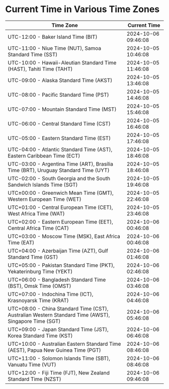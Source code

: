 # Current Time in Various Time Zones

| Time Zone | Current Time |
|-----------|--------------|
| UTC-12:00 - Baker Island Time (BIT) | 2024-10-06 09:46:08 |
| UTC-11:00 - Niue Time (NUT), Samoa Standard Time (SST) | 2024-10-05 10:46:08 |
| UTC-10:00 - Hawaii-Aleutian Standard Time (HAST), Tahiti Time (TAHT) | 2024-10-05 11:46:08 |
| UTC-09:00 - Alaska Standard Time (AKST) | 2024-10-05 13:46:08 |
| UTC-08:00 - Pacific Standard Time (PST) | 2024-10-05 14:46:08 |
| UTC-07:00 - Mountain Standard Time (MST) | 2024-10-05 15:46:08 |
| UTC-06:00 - Central Standard Time (CST) | 2024-10-05 16:46:08 |
| UTC-05:00 - Eastern Standard Time (EST) | 2024-10-05 17:46:08 |
| UTC-04:00 - Atlantic Standard Time (AST), Eastern Caribbean Time (ECT) | 2024-10-05 18:46:08 |
| UTC-03:00 - Argentina Time (ART), Brasília Time (BRT), Uruguay Standard Time (UYT) | 2024-10-05 18:46:08 |
| UTC-02:00 - South Georgia and the South Sandwich Islands Time (SGT) | 2024-10-05 19:46:08 |
| UTC±00:00 - Greenwich Mean Time (GMT), Western European Time (WET) | 2024-10-05 22:46:08 |
| UTC+01:00 - Central European Time (CET), West Africa Time (WAT) | 2024-10-05 23:46:08 |
| UTC+02:00 - Eastern European Time (EET), Central Africa Time (CAT) | 2024-10-06 00:46:08 |
| UTC+03:00 - Moscow Time (MSK), East Africa Time (EAT) | 2024-10-06 00:46:08 |
| UTC+04:00 - Azerbaijan Time (AZT), Gulf Standard Time (GST) | 2024-10-06 01:46:08 |
| UTC+05:00 - Pakistan Standard Time (PKT), Yekaterinburg Time (YEKT) | 2024-10-06 02:46:08 |
| UTC+06:00 - Bangladesh Standard Time (BST), Omsk Time (OMST) | 2024-10-06 03:46:08 |
| UTC+07:00 - Indochina Time (ICT), Krasnoyarsk Time (KRAT) | 2024-10-06 04:46:08 |
| UTC+08:00 - China Standard Time (CST), Australian Western Standard Time (AWST), Singapore Time (SGT) | 2024-10-06 05:46:08 |
| UTC+09:00 - Japan Standard Time (JST), Korea Standard Time (KST) | 2024-10-06 06:46:08 |
| UTC+10:00 - Australian Eastern Standard Time (AEST), Papua New Guinea Time (PGT) | 2024-10-06 08:46:08 |
| UTC+11:00 - Solomon Islands Time (SBT), Vanuatu Time (VUT) | 2024-10-06 08:46:08 |
| UTC+12:00 - Fiji Time (FJT), New Zealand Standard Time (NZST) | 2024-10-06 09:46:08 |
